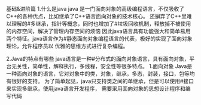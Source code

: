 基础&进阶篇
1.什么是java
java 是一门面向对象的高级编程语言，不仅吸收了C++的各种优点，比如继承了C++语言面向对象的技术核心。
还摒弃了C++里难以理解的#多继承，指针等概念，同时也增加了#垃圾回收机制，释放掉不被使用的内存空间，解决了管理内存空间的烦恼
因此java语言具有功能强大和简单易用两个特征。java语言作为#静态面向对象编程语言的代表，极好的实现了面向对象理论，允许程序员以
优雅的思维方式进行复杂编程。

2.Java的特点有哪些
java语言是一种#分布式的面向对象语言，具有面向对象，平台无关性，简单性，解释执行，多线程，安全性等很多特点。
1.面向对象
Java是一种面向对象的语言，它对对象中的类，对象，继承，多态，封装，接口，包等均有很好的支持。
为了简单起见，java只支持类之间的单继承，但是可以使用#接口来实现多继承，使用java语言开发程序，
需要采用面向对象的思想设计程序和编写代码
